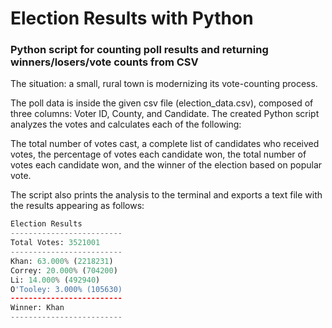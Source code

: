 # Election Results with Python

### Python script for counting poll results and returning winners/losers/vote counts from CSV

The situation: a small, rural town is modernizing its vote-counting process.

The poll data is inside the given csv file (election_data.csv), composed of three columns: Voter ID, County, and Candidate. The created Python script analyzes the votes and calculates each of the following:

The total number of votes cast, a complete list of candidates who received votes, the percentage of votes each candidate won, the total number of votes each candidate won, and the winner of the election based on popular vote.

The script also prints the analysis to the terminal and exports a text file with the results appearing as follows:

```python
Election Results
-------------------------
Total Votes: 3521001
-------------------------
Khan: 63.000% (2218231)
Correy: 20.000% (704200)
Li: 14.000% (492940)
O'Tooley: 3.000% (105630)
-------------------------
Winner: Khan
-------------------------
```
